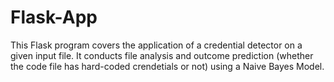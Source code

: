 # Flask-App

This Flask program covers the application of a credential detector on a given input file. It conducts file analysis and outcome prediction (whether the code file has hard-coded crendetials or not) using a Naive Bayes Model.
